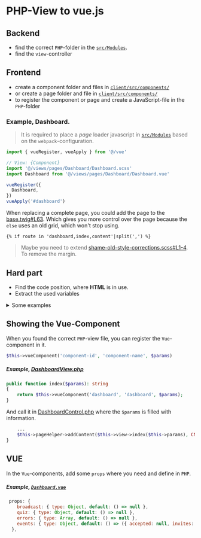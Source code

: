# PHP-View to vue.js

## Backend
* find the correct `PHP`-folder in the [`src/Modules`](https://gitlab.com/foodsharing-dev/foodsharing/-/tree/master/src/Modules).
* find the `view`-controller

## Frontend
* create a component folder and files in [`client/src/components/`](https://gitlab.com/foodsharing-dev/foodsharing/-/tree/master/client/src/components)
* or create a page folder and file in [`client/src/components/`](https://gitlab.com/foodsharing-dev/foodsharing/-/tree/master/client/src/views/pages)
* to register the component or page and create a JavaScript-file in the `PHP`-folder

### Example, Dashboard.
> It is required to place a *page* loader javascript in [`src/Modules`](https://gitlab.com/foodsharing-dev/foodsharing/-/tree/master/src/Modules) based on the `webpack`-configuration.

```javascript
import { vueRegister, vueApply } from '@/vue'

// View: {Component}
import '@/views/pages/Dashboard/Dashboard.scss'
import Dashboard from '@/views/pages/Dashboard/Dashboard.vue'

vueRegister({
  Dashboard,
})
vueApply('#dashboard')
```

When replacing a complete page, you could add the page to the [base.twig#L63](https://gitlab.com/foodsharing-dev/foodsharing/-/blob/master/templates/layouts/base.twig#L63). Which gives you more control over the page because the `else` uses an old grid, which won't stop using.

```twig
{% if route in 'dashboard,index,content'|split(',') %}
```

> Maybe you need to extend [shame-old-style-corrections.scss#L1-4](https://gitlab.com/foodsharing-dev/foodsharing/-/blob/master/client/src/scss/shame-old-style-corrections.scss#L1-4). To remove the margin.


## Hard part
* Find the code position, where **HTML** is in use.
* Extract the used variables

<details><summary>Some examples</summary>

```php
return $this->twig->render('pages/FoodSharePoint/foodSharePointTop.html.twig', [
	'food_share_point' => $this->foodSharePoint,
]);
```
```php
public function checkFoodSharePoint(array $foodSharePoint): string
	{
		$htmlEscapedName = htmlspecialchars($foodSharePoint['name']);
		$content = '';
		if ($foodSharePoint['pic']) {
			$content .= $this->v_utils->v_input_wrapper($this->translator->trans('fsp.pic'),
				'<img src="' . $foodSharePoint['pic']['head'] . '" alt="' . $htmlEscapedName . '" />'
			);
		}

		$content .= $this->v_utils->v_input_wrapper($this->translator->trans('fsp.address'),
			$foodSharePoint['anschrift']
			. '<br />'
			. $foodSharePoint['plz'] . ' ' . $foodSharePoint['ort']
		);

		$content .= $this->v_utils->v_input_wrapper($this->translator->trans('fsp.description'),
			$this->sanitizerService->markdownToHtml($foodSharePoint['desc'])
		);

		$content .= $this->v_utils->v_input_wrapper($this->translator->trans('fsp.addedOn'),
			date('d.m.Y', $foodSharePoint['time_ts'])
		);

		$fsName = $foodSharePoint['fs_name'] . ' ' . $foodSharePoint['fs_nachname'];
		$content .= $this->v_utils->v_input_wrapper($this->translator->trans('fsp.addedBy'),
			'<a href="/profile/' . (int)$foodSharePoint['fs_id'] . '">' . $fsName . '</a>'
		);

		return $this->v_utils->v_field(
			$content,
			$this->translator->trans('fsp.acceptName', ['{name}' => $foodSharePoint['name']]),
			['class' => 'ui-padding']
		);
	}

```
```php
public function joininfo(): string
	{
		return '
		<div class="page-container page-joininfo">
			<h1> ' . $this->translator->trans('startpage.join_rules') . ' </h1>
			<h3> ' . $this->translator->trans('startpage.join_welcome') . ' </h3>
			<p> ' . $this->translator->trans('startpage.respect') . ' <br><b>' . $this->translator->trans('startpage.register') . '</b></p>
			<h3> ' . $this->translator->trans('startpage.forstores') . ' </h3>
			<p> ' . $this->translator->trans('startpage.together') . ' </p>'
// the paragraph invites to foodsharing - both individuals and stores
			. $this->v_utils->v_field('
			<div class="reddot">
			<h5><span>1</span>  ' . $this->translator->trans('startpage.honest') . '</h5>
			<p> ' . $this->translator->trans('startpage.telltruth') . '</p>
			<h5><span>2</span>  ' . $this->translator->trans('startpage.followrules_a') . '</h5>
			<p> ' . $this->translator->trans('startpage.followrules_b') . ' ' . $this->translator->trans('startpage.followrules_c') . '</p>
			<p> ' . $this->translator->trans('startpage.notallowed') . '</p>'
// the paragraph states do`s and don`t`s for foodsharing, the next ones talk about how one should interact in the community
			. '<h5><span>3</span> ' . $this->translator->trans('startpage.beresponsible') . '</h5>
			<p>30<span style="white-space:nowrap">&thinsp;</span>% ' . $this->translator->trans('startpage.responsibility') . '</p>
			<h5><span>4</span> ' . $this->translator->trans('startpage.bedependable') . '</h5>
			<p>' . $this->translator->trans('startpage.dependability') . '</p>
			<h5><span>5</span> ' . $this->translator->trans('startpage.makeproposals') . '</h5>
			<p>' . $this->translator->trans('startpage.proposals') . '</p>
			</div>', $this->translator->trans('startpage.etiquette'), ['class' => 'ui-padding']) . '
			<p class="buttons"><br><a href="/?page=register" style="font-size:180%;" class="button">' . $this->translator->trans('startpage.registernow') . '</a><br></p>
		</div>
		';
	}

```

</details>

## Showing the Vue-Component
When you found the correct `PHP`-view file, you can register the `Vue`-component in it.

```php
$this->vueComponent('component-id', 'component-name', $params)
```

##### Example, [DashboardView.php](https://gitlab.com/foodsharing-dev/foodsharing/-/blob/master/src/Modules/Dashboard/DashboardView.php#L9-12)
```php 
public function index($params): string
{
	return $this->vueComponent('dashboard', 'dashboard', $params);
}
```
And call it in [DashboardControl.php](https://gitlab.com/foodsharing-dev/foodsharing/-/blob/master/src/Modules/Dashboard/DashboardControl.php#L68) where the `$params` is filled with information.
```php
	...
	$this->pageHelper->addContent($this->view->index($this->params), CNT_MAIN);
}
```

## VUE
In the `Vue`-components, add some `props` where you need and define in `PHP`.

##### Example, [`Dashboard.vue`](https://gitlab.com/foodsharing-dev/foodsharing/-/blob/master/client/src/views/pages/Dashboard/Dashboard.vue#L171-176)
```javascript
 props: {
    broadcast: { type: Object, default: () => null },
    quiz: { type: Object, default: () => null },
    errors: { type: Array, default: () => null },
    events: { type: Object, default: () => ({ accepted: null, invites: null }) },
  },
```

